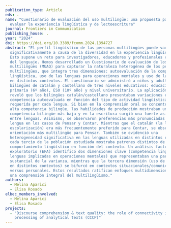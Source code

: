 ```yaml
---
publication_type: Article
eds: .
name: "Cuestionario de evaluación del uso multilingüe: una propuesta para
  evaluar la experiencia lingüística y de lectoescritura"
journal: Frontiers in Communication
publishing_house: .
year: "2024"
doi: https://doi.org/10.3389/fcomm.2024.1394727
abstract: "El perfil lingüístico de las personas multilingües puede variar
  significativamente a causa de la diversidad en la experiencia lingüística.
  Esto supone un reto para investigadores, educadores y profesionales clínicos
  del lenguaje. Hemos desarrollado un Cuestionario de evaluación de los usos
  multilingües (MUAQ) para capturar la naturaleza heterogénea de los perfiles
  multilingües, que integra tres dimensiones: autoevaluación de la competencia
  lingüística, uso de las lenguas para operaciones mentales y uso de las lenguas
  en distintos contextos. El cuestionario se administró a niños y adultos
  bilingües de catalán y castellano de tres niveles educativos: educación
  primaria (6º año), ESO (10º año) y nivel universitario. La aplicación del MUAQ
  reveló que los bilingües catalán/castellano presentaban variaciones en su
  competencia autoevaluada en función del tipo de actividad lingüística
  requerida por cada lengua. Si bien en la comprensión oral se concentraba una
  alta competencia bilingüe, las habilidades de producción mostraban una
  competencia bilingüe más baja y en la escritura surgió una fuerte asimetría
  entre lenguas. Asimismo, se observaron preferencias más pronunciadas por una
  lengua en los casos de Pensar y Contar. Mientras que el catalán (la lengua de
  escolarización) era más frecuentemente preferido para Contar, se observó una
  orientación más multilingüe para Pensar. También se evidenció una
  heterogeneidad significativa en las lenguas utilizadas en distintos contextos:
  cada tercio de la población estudiada mostraba patrones distintos de
  comportamiento lingüístico en función del contexto. Un análisis factorial
  exploratorio (EFA) identificó dos dimensiones clave (competencia lingüística y
  lenguas implicadas en operaciones mentales) que representaban una parte
  sustancial de la varianza, mientras que la tercera dimensión (uso de la lengua
  en distintos contextos) se bifurcó en contextos situacionales/comunicativos
  versus personales. Estos resultados ratifican enfoques multidimensionales para
  una comprensión integral del multilingüismo."
authors:
  - Melina Aparici
  - Elisa Rosado
elbec_members_involved:
  - Melina Aparici
  - Elisa Rosado
projects:
  - "Discourse comprehension & text quality: the role of connectivity in the
    processing of analytical texts (CCCP)"
---
```

